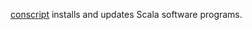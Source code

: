 [conscript][cs] installs and updates Scala software programs.

[cs]: https://github.com/n8han/conscript
